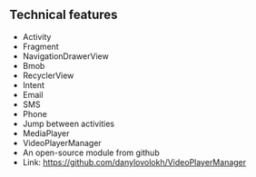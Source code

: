 ## Technical features ##
- Activity
- Fragment
- NavigationDrawerView
- Bmob
- RecyclerView
- Intent
 - Email
 - SMS
 - Phone
 - Jump between activities
- MediaPlayer
- VideoPlayerManager
 - An open-source module from github
 - Link: https://github.com/danylovolokh/VideoPlayerManager